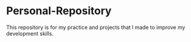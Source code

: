 # Personal-Repository
This repository is for my practice and projects that I made to improve my development skills.
